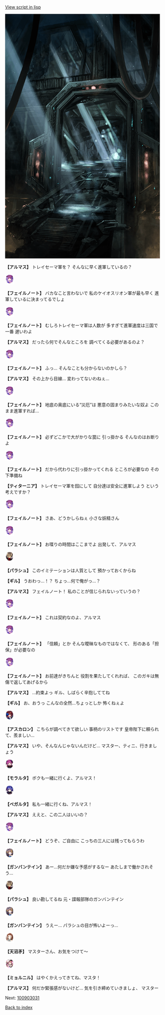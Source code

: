 [View script in lisp](../scripts/100903020.txt)

![bifrost.png](../images/backgrounds/bifrost.png)

**【アルマス】**
トレイセーマ軍を？
そんなに早く進軍しているの？

<img src="../images/units/3401911.png" alt="3401911.png" height="34"/>

**【フェイルノート】**
バカなこと言わないで
私のケイオスリオン軍が最も早く
進軍しているに決まってるでしょ

<img src="../images/units/3401911.png" alt="3401911.png" height="34"/>

**【フェイルノート】**
むしろトレイセーマ軍は人数が
多すぎて進軍速度は三国で一番
遅いわよ

**【アルマス】**
だったら何でそんなところを
調べてくる必要があるのよ？

<img src="../images/units/3401911.png" alt="3401911.png" height="34"/>

**【フェイルノート】**
ふっ…
そんなことも分からないのかしら？

**【アルマス】**
その上から目線…
変わってないわねぇ…

<img src="../images/units/3401911.png" alt="3401911.png" height="34"/>

**【フェイルノート】**
地底の奥底にいる“災厄”は
悪意の固まりみたいな奴よ
このまま進軍すれば…

<img src="../images/units/3401911.png" alt="3401911.png" height="34"/>

**【フェイルノート】**
必ずどこかで大がかりな罠に
引っ掛かる
そんなのはお断りよ

<img src="../images/units/3401911.png" alt="3401911.png" height="34"/>

**【フェイルノート】**
だから代わりに引っ掛かってくれる
ところが必要なの
その下準備ね

**【ティターニア】**
トレイセーマ軍を囮にして
自分達は安全に進軍しよう
という考えですか？

<img src="../images/units/3401911.png" alt="3401911.png" height="34"/>

**【フェイルノート】**
さあ、どうかしらねぇ
小さな妖精さん

<img src="../images/units/3401911.png" alt="3401911.png" height="34"/>

**【フェイルノート】**
お喋りの時間はここまでよ
出発して、アルマス

<img src="../images/units/3200411.png" alt="3200411.png" height="34"/>

**【パラシュ】**
このイミテーションは人質として
預かっておくからね

**【ギル】**
うおわっ…！？
ちょっ…何で俺がっ…？

**【アルマス】**
フェイルノート！
私のことが信じられないっていうの？

<img src="../images/units/3401911.png" alt="3401911.png" height="34"/>

**【フェイルノート】**
これは契約なのよ、アルマス

<img src="../images/units/3401911.png" alt="3401911.png" height="34"/>

**【フェイルノート】**
「信頼」とか
そんな曖昧なものではなくて、
形のある「担保」が必要なの

<img src="../images/units/3401911.png" alt="3401911.png" height="34"/>

**【フェイルノート】**
お前達がきちんと
役割を果たしてくれれば、
このガキは無傷で返してあげるから

**【アルマス】**
…約束よっ
ギル、しばらく辛抱しててね

**【ギル】**
お、おうっ
こんなの全然…ちょっとしか
怖くねぇよ

<img src="../images/units/3102311.png" alt="3102311.png" height="34"/>

**【アスカロン】**
こちらが調べてきて欲しい
事柄のリストです
皇帝陛下に頼られて、羨ましい…

**【アルマス】**
いや、そんなんじゃないんだけど…
マスター、ティニ、行きましょう

<img src="../images/units/3104011.png" alt="3104011.png" height="34"/>

**【モラルタ】**
ボクも一緒に行くよ、アルマス！

<img src="../images/units/3104111.png" alt="3104111.png" height="34"/>

**【ベガルタ】**
私も一緒に行くね、アルマス！

**【アルマス】**
ええと、この二人はいいの？

<img src="../images/units/3401911.png" alt="3401911.png" height="34"/>

**【フェイルノート】**
どうぞ、ご自由に
こっちの三人には残ってもらうわ

<img src="../images/units/3600211.png" alt="3600211.png" height="34"/>

**【ガンバンテイン】**
あー…何だか嫌な予感がするなー
あたしまで働かされそう…

<img src="../images/units/3200411.png" alt="3200411.png" height="34"/>

**【パラシュ】**
良い勘してるね
元・諜報部隊のガンバンテイン

<img src="../images/units/3600211.png" alt="3600211.png" height="34"/>

**【ガンバンテイン】**
うえー…
パラシュの目が怖いよーっ…

<img src="../images/units/3300411.png" alt="3300411.png" height="34"/>

**【天沼矛】**
マスターさん、お気をつけて～

<img src="../images/units/3200111.png" alt="3200111.png" height="34"/>

**【ミョルニル】**
はやくかえってきてね、マスタ！

**【アルマス】**
何だか緊張感がないけど…
気を引き締めていきましょ、
マスター

Next: [100903031](100903031.md)

[Back to index](index.md)
